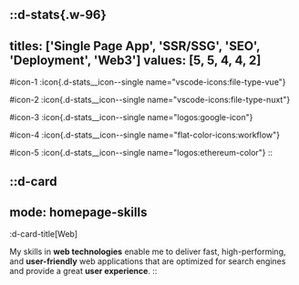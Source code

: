::d-stats{.w-96}
---
titles: ['Single Page App', 'SSR/SSG', 'SEO', 'Deployment', 'Web3']
values: [5, 5, 4, 4, 2]
---
#icon-1
  :icon{.d-stats__icon--single name="vscode-icons:file-type-vue"}

#icon-2
  :icon{.d-stats__icon--single name="vscode-icons:file-type-nuxt"}

#icon-3
  :icon{.d-stats__icon--single name="logos:google-icon"}

#icon-4
  :icon{.d-stats__icon--single name="flat-color-icons:workflow"}

#icon-5
  :icon{.d-stats__icon--single name="logos:ethereum-color"}
::

::d-card
---
mode: homepage-skills
---
  :d-card-title[Web]

  My skills in **web technologies** enable me to deliver fast, high-performing, and **user-friendly** web applications that are optimized for search engines and provide a great **user experience**.
::